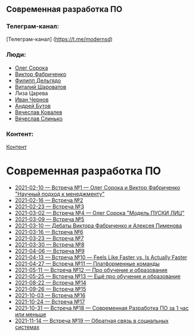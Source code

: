 #

## Современная разработка ПО

### Телеграм-канал:

[Телеграм-канал] (https://t.me/modernsd)

### Люди:

- [Олег Сорока](https://github.com/40a)
- [Виктор Фабриченко](https://github.com/vfabr)
- [Филипп Дельгядо](https://github.com/phillip-delgyado)
- [Виталий Шароватов](https://github.com/sharovatov)
- Лиза Царева
- [Иван Чернов](https://github.com/vanadium23)
- [Андрей Бутов](https://github.com/abtv)
- [Вячеслав Ковалев](https://github.com/materkey)
- [Вячеслав Слинько](https://github.com/vslinko)

### Контент:

[Контент](https://github.com/modernsd/works)

# Современная разработка ПО

- [2021-02-10 — Встреча №1 — Олег Сорока и Виктор Фабриченко "Научный подход к менеджменту"](https://github.com/modernsd/works/notes/2021-02-10.md)
- [2021-02-16 — Встреча №2](https://github.com/modernsd/works/notes/2021-02-16.md)
- [2021-02-23 — Встреча №3](https://github.com/modernsd/works/notes/2021-02-23.md)
- [2021-03-02 — Встреча №4 — Олег Сорока "Модель ПУСКИ ЛИЦ"](https://github.com/modernsd/works/notes/2021-03-02.md)
- [2021-03-09 — Встреча №5](https://github.com/modernsd/works/notes/2021-03-09.md)
- [2021-03-10 — Дебаты Виктора Фабриченко и Алексея Пименова](https://github.com/modernsd/works/notes/2021-03-10.md)
- [2021-03-16 — Встреча №6](https://github.com/modernsd/works/notes/2021-03-16.md)
- [2021-03-23 — Встреча №7](https://github.com/modernsd/works/notes/2021-03-23.md)
- [2021-03-30 — Встреча №8](https://github.com/modernsd/works/notes/2021-03-30.md)
- [2021-04-06 — Встреча №9](https://github.com/modernsd/works/notes/2021-04-06.md)
- [2021-04-13 — Встреча №10 — Feels Like Faster vs. Is Actually Faster](https://github.com/modernsd/works/notes/2021-04-13.md)
- [2021-04-27 — Встреча №11 — Платформенные команды](https://github.com/modernsd/works/notes/2021-04-27.md)
- [2021-05-11 — Встреча №12 — Про обучение и образование](https://github.com/modernsd/works/notes/2021-05-11.md)
- [2021-05-25 — Встреча №13 — Ещё про обучение и образование](https://github.com/modernsd/works/notes/2021-05-25.md)
- [2021-08-22 — Встреча №14](https://github.com/modernsd/works/notes/2021-08-22.md)
- [2021-09-26 — Встреча №15](https://github.com/modernsd/works/notes/2021-09-26.md)
- [2021-10-03 — Встреча №16](https://github.com/modernsd/works/notes/2021-10-03.md)
- [2021-10-24 — Встреча №17](https://github.com/modernsd/works/notes/2021-10-24.md)
- [2021-10-31 — Встреча №18 — Современная Разработка ПО за 1 час или меньше](https://github.com/modernsd/works/notes/2021-10-31.md)
- [2021-11-14 — Встреча №19 — Обратная связь в социальных системах](https://github.com/modernsd/works/notes/2021-11-14.md)
